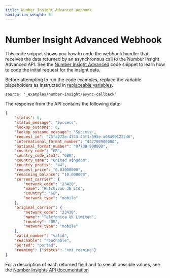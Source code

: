 ```yaml
---
title: Number Insight Advanced Webhook
navigation_weight: 5
---
```


# Number Insight Advanced Webhook

This code snippet shows you how to code the webhook handler that receives the data returned by an asynchronous call to the Number Insight Advanced API. See the [Number Insight Advanced](/number-insight/code-snippets/number-insight-advanced-async) code snippet to learn how to code the initial request for the insight data.

Before attempting to run the code examples, replace the variable placeholders as instructed in [replaceable variables](/number-insight/code-snippets/before-you-begin#replaceable-variables).

```code_snippets
source: '_examples/number-insight/async-callback'
```

The response from the API contains the following data:

```json
{
    "status": 0,
    "status_message": "Success",
    "lookup_outcome": 0,
    "lookup_outcome_message": "Success",
    "request_id": "75fa272e-4743-43f1-995e-a684901222d6",
    "international_format_number": "447700900000",
    "national_format_number": "07700 900000",
    "country_code": "GB",
    "country_code_iso3": "GBR",
    "country_name": "United Kingdom",
    "country_prefix": "44",
    "request_price": "0.03000000",
    "remaining_balance": "10.000000",
    "current_carrier": {
        "network_code": "23420",
        "name": "Hutchison 3G Ltd",
        "country": "GB",
        "network_type": "mobile"
    },
    "original_carrier": {
        "network_code": "23410",
        "name": "Telefonica UK Limited",
        "country": "GB",
        "network_type": "mobile"
    },
    "valid_number": "valid",
    "reachable": "reachable",
    "ported": "ported",
    "roaming": {"status": "not_roaming"}
}
```

For a description of each returned field and to see all possible values, see the [Number Insights API documentation](/api/number-insight#asyncCallback)

